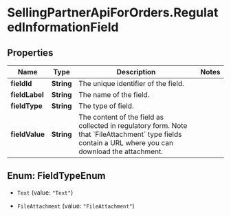 # SellingPartnerApiForOrders.RegulatedInformationField

## Properties

Name | Type | Description | Notes
------------ | ------------- | ------------- | -------------
**fieldId** | **String** | The unique identifier of the field. | 
**fieldLabel** | **String** | The name of the field. | 
**fieldType** | **String** | The type of field. | 
**fieldValue** | **String** | The content of the field as collected in regulatory form. Note that &#x60;FileAttachment&#x60; type fields contain a URL where you can download the attachment. | 



## Enum: FieldTypeEnum


* `Text` (value: `"Text"`)

* `FileAttachment` (value: `"FileAttachment"`)




